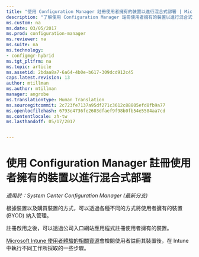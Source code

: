```yaml
---
title: "使用 Configuration Manager 註冊使用者擁有的裝置以進行混合式部署 | Microsoft Docs"
description: "了解使用 Configuration Manager 註冊使用者擁有的裝置以進行混合式部署的不同方法。"
ms.custom: na
ms.date: 03/05/2017
ms.prod: configuration-manager
ms.reviewer: na
ms.suite: na
ms.technology:
- configmgr-hybrid
ms.tgt_pltfrm: na
ms.topic: article
ms.assetid: 2bdaa8a7-6a64-4b0e-b617-309dcd912c45
caps.latest.revision: 13
author: mtillman
ms.author: mtillman
manager: angrobe
ms.translationtype: Human Translation
ms.sourcegitcommit: 2c723fe7137a95df271c3612c88805efd8fb9a77
ms.openlocfilehash: 6793e4736fe2603dfaef9f98b0fb54e5584aa7cd
ms.contentlocale: zh-tw
ms.lasthandoff: 05/17/2017


---
```

# <a name="enroll-user-owned-devices-for-hybrid-deployments-with-configuration-manager"></a>使用 Configuration Manager 註冊使用者擁有的裝置以進行混合式部署

*適用於：System Center Configuration Manager (最新分支)*

根據裝置以及購買裝置的方式，可以透過各種不同的方式將使用者擁有的裝置 (BYOD) 納入管理。  

註冊啟用之後，可以透過公司入口網站應用程式註冊使用者擁有的裝置。

[Microsoft Intune 使用者體驗的相關資源](https://docs.microsoft.com/en-us/intune/deploy-use/what-to-tell-your-end-users-about-using-microsoft-intune)會檢閱使用者註冊其裝置後，在 Intune 中執行不同工作所採取的一些步驟。


